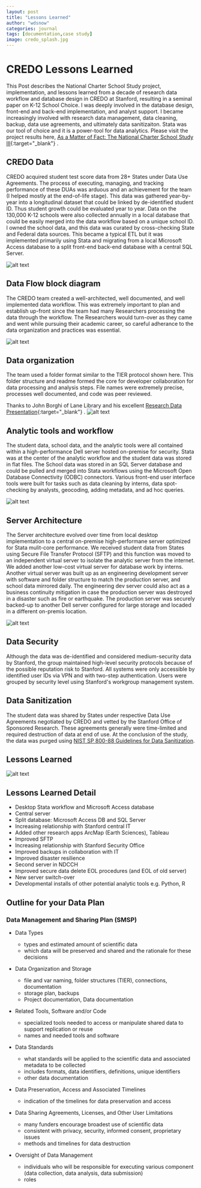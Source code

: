```yaml
---
layout: post
title: "Lessons Learned"
author: "wdsnow"
categories: journal
tags: [documentation,case study]
image: credo_splash.jpg
---
```


# CREDO Lessons Learned

This Post describes the National Charter School Study project, implementation, and lessons learned from a decade of research data workflow and database design in CREDO at Stanford, resulting in a seminal paper on K-12 School Choice. I was deeply involved in the database design, front-end and back-end implementation, and analyst support. I became increasingly involved with research data management, data cleaning, backup, data use agreements, and ultimately data sanitizaiton. Stata was our tool of choice and it is a power-tool for data analytics. Please visit the project results here, [As a Matter of Fact: The National Charter School Study III](https://ncss3.stanford.edu/){:target="_blank"} .

## CREDO Data
CREDO acquired student test score data from 28+ States under Data Use Agreements. The process of executing, managing, and tracking performance of these DUAs was arduous and an achievement for the team (I helped mostly at the end-of-life stage). This data was gathered year-by-year into a longitudinal dataset that could be linked by de-identified student ID. Thus student growth could be evaluated year to year. Data on the 130,000 K-12 schools were also collected annually in a local database that could be easily merged into the data workflow based on a unique school ID. I owned the school data, and this data was curated by cross-checking State and Federal data sources. This became a typical ETL but it was implemented primarily using Stata and migrating from a local Microsoft Access database to a split front-end back-end database with a central SQL Server.

![alt text](https://wdsnow66.github.io/assets/img/credo-data.jpg "CREDO Data")


## Data Flow block diagram
The CREDO team created a well-architected, well documented, and well implemented data workflow. This was extremely important to plan and establish up-front since the team had many Researchers processing the data through the workflow. The Researchers would turn-over as they came and went while pursuing their academic career, so careful adherance to the data organization and practices was essential.

![alt text](https://wdsnow66.github.io/assets/img/credo-workflow.jpg "CREDO Workflow")


## Data organization
The team used a folder format similar to the TIER protocol shown here. This folder structure and readme formed the core for developer collaboration for data processing and analysis steps. File names were extremely precise, processes well documented, and code was peer reviewed.

Thanks to John Borghi of Lane Library and his excellent [Research Data Presentation](https://docs.google.com/presentation/d/1QTVpYNQUxyaEfcf0BZKLjN6pmCviWBA6/edit#slide=id.p39){:target="_blank"} .
![alt text](https://wdsnow66.github.io/assets/img/tier.png "TIER Folders")


## Analytic tools and workflow
The student data, school data, and the analytic tools were all contained within a high-performance Dell server hosted on-premise for security. Stata was at the center of the analytic workflow and the student data was stored in flat files. The School data was stored in an SQL Server database and could be pulled and merged into Stata workflows using the 
Microsoft Open Database Connectivity (ODBC) connectors. Various front-end user interface tools were built for tasks such as data cleaning by interns, data spot-checking by analysts, geocoding, adding metadata, and ad hoc queries.
 
![alt text](https://wdsnow66.github.io/assets/img/credo-software.jpg "CREDO Software")


## Server Architecture
The Server architecture evolved over time from local desktop implementation to a central on-premise high-performane server optimized for Stata mulit-core performance.  We received student data from States using Secure File Transfer Protocol (SFTP) and this function was moved to an independent virtual server to isolate the analytic server from the internet. We added another low-cost virtual server for database work by interns. Another virtual server was built up as an engineering development server with software and folder structure to match the production server, and school data mirrored daily. The engineering dev server could also act as a business continuity mitigation in case the production server was destroyed in a disaster such as fire or earthquake. The production server was securely backed-up to another Dell server configured for large storage and locaded in a different on-premis location. 

![alt text](https://wdsnow66.github.io/assets/img/credo-servers.jpg "CREDO Servers")



## Data Security
Although the data was de-identified and considered medium-security data by Stanford, the group maintained high-level security protocols because of the possible reputation risk to Stanford. All systems were only accessible by identified user IDs via VPN and with two-step authentication. Users were grouped by security level using Stanford's workgroup management system.  

## Data Sanitization
The student data was shared by States under respective Data Use Agreements negotiated by CREDO and vetted by the Stanford Office of Sponsored Research. These agreements generally were time-limited and required destruction of data at end of use. At the conclusion of the study, the data was purged using [NIST SP 800-88 Guidelines for Data Sanitization](https://csrc.nist.gov/pubs/sp/800/88/r1/final).

## Lessons Learned
![alt text](https://wdsnow66.github.io/assets/img/credo-lessons.jpg "CREDO Lessons Learned")

## Lessons Learned Detail
* Desktop Stata workflow and Microsoft Access database
* Central server 
* Split database: Microsoft Access DB and SQL Server 
* Increasing relationship with Stanford central IT 
* Added other research apps ArcMap (Earth Sciences), Tableau
* Improved SFTP
* Increasing relationship with Stanford Security Office
* Improved backups in collaboration with IT
* Improved disaster resilience
* Second server in NDCCH
* Improved secure data delete EOL procedures (and EOL of old server)
* New server switch-over
* Developmental installs of other potential analytic tools e.g. Python, R

## Outline for your Data Plan

### Data Management and Sharing Plan (SMSP)

* Data Types
  - types and estimated amount of scientific data 
  - which data will be preserved and shared and the rationale for these decisions
  
* Data Organization and Storage
  - file and var naming, folder structures (TIER), connections, documentation
  - storage plan, backups
  - Project documentation, Data documentation
  
* Related Tools, Software and/or Code
  - specialized tools needed to access or manipulate shared data to support replication or reuse
  - names and needed tools and software
  
* Data Standards
  - what standards will be applied to the scientific data and associated metadata to be collected
  - includes formats, data identifiers, definitions, unique identifiers
  - other data documentation
  
* Data Preservation, Access and Associated Timelines
  - indication of the timelines for data preservation and access
 
* Data Sharing Agreements, Licenses, and Other User Limitations
  - many funders encourage broadest use of scientific data
  - consistent with privacy, security, informed consent, proprietary issues
  - methods and timelines for data destruction
  
* Oversight of Data Management
  - individuals who will be responsible for executing various component (data collection, data analysis, data submission)
  - roles
